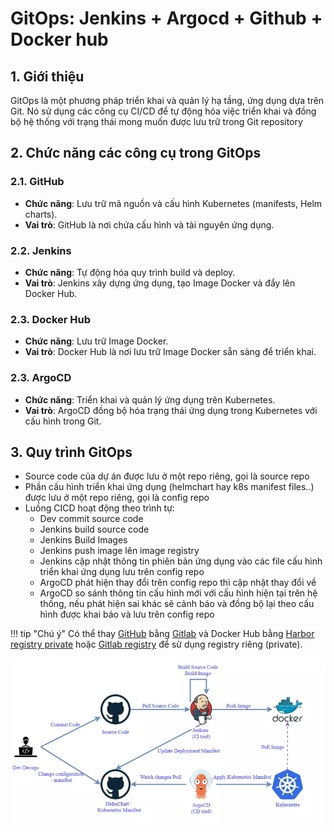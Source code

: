 # GitOps: Jenkins + Argocd + Github + Docker hub

## 1. Giới thiệu
GitOps là một phương pháp triển khai và quản lý hạ tầng, ứng dụng dựa trên Git. Nó sử dụng các công cụ CI/CD để tự động hóa việc triển khai và đồng bộ hệ thống với trạng thái mong muốn được lưu trữ trong Git repository

## 2. Chức năng các công cụ trong GitOps

### 2.1. GitHub
- **Chức năng**: Lưu trữ mã nguồn và cấu hình Kubernetes (manifests, Helm charts).
- **Vai trò**: GitHub là nơi chứa cấu hình và tài nguyên ứng dụng.

### 2.2. Jenkins
- **Chức năng**: Tự động hóa quy trình build và deploy.
- **Vai trò**: Jenkins xây dựng ứng dụng, tạo Image Docker và đẩy lên Docker Hub.

### 2.3. Docker Hub
- **Chức năng**: Lưu trữ Image Docker.
- **Vai trò**: Docker Hub là nơi lưu trữ Image Docker sẵn sàng để triển khai.

### 2.3. ArgoCD
- **Chức năng**: Triển khai và quản lý ứng dụng trên Kubernetes.
- **Vai trò**: ArgoCD đồng bộ hóa trạng thái ứng dụng trong Kubernetes với cấu hình trong Git.

## 3. Quy trình GitOps


-   Source code của dự án được lưu ở một repo riêng, gọi là source repo
-   Phần cấu hình triển khai ứng dụng (helmchart hay k8s manifest files..) được lưu ở một repo riêng, gọi là config repo
-   Luồng CICD hoạt động theo trình tự:
    -   Dev commit source code
    -   Jenkins build source code
    -   Jenkins Build Images
    -   Jenkins push image lên image registry
    -   Jenkins cập nhật thông tin phiên bản ứng dụng vào các file cấu hình triển khai ứng dụng lưu trên config repo
    -   ArgoCD phát hiện thay đổi trên config repo thì cập nhật thay đổi về
    -   ArgoCD so sánh thông tin cấu hình mới với cấu hình hiện tại trên hệ thống, nếu phát hiện sai khác sẽ cảnh báo và đồng bộ lại theo cấu hình được khai báo và lưu trên config repo


!!! tip "Chú ý"
    Có thể thay [GitHub](https://github.com/) bằng [Gitlab](https://docs.gitlab.com/user/get_started/) và Docker Hub bằng [Harbor registry private](https://goharbor.io/) hoặc [Gitlab registry](https://docs.gitlab.com/user/packages/container_registry/) để sử dụng registry riêng (private).


![gitops](images/quytrinh.png)
